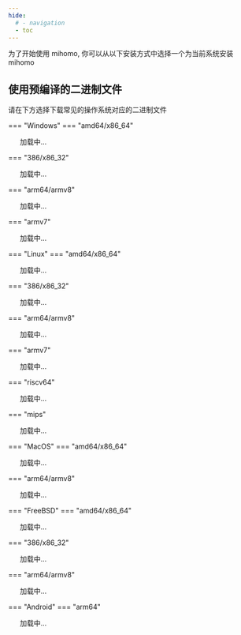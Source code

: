 ```yaml
---
hide:
  # - navigation
  - toc
---
```


为了开始使用 mihomo, 你可以从以下安装方式中选择一个为当前系统安装 mihomo

## 使用预编译的二进制文件

请在下方选择下载常见的操作系统对应的二进制文件

=== "Windows"
    === "amd64/x86_64"
        <div class="download-list" data-keyword="windows-amd64"><ul>加载中...</ul></div>
    === "386/x86_32"
        <div class="download-list" data-keyword="windows-386"><ul>加载中...</ul></div>
    === "arm64/armv8"
        <div class="download-list" data-keyword="windows-arm64"><ul>加载中...</ul></div>
    === "armv7"
        <div class="download-list" data-keyword="windows-arm32v7"><ul>加载中...</ul></div>

=== "Linux"
    === "amd64/x86_64"
        <div class="download-list" data-keyword="linux-amd64"><ul>加载中...</ul></div>
    === "386/x86_32"
        <div class="download-list" data-keyword="linux-386"><ul>加载中...</ul></div>
    === "arm64/armv8"
        <div class="download-list" data-keyword="linux-arm64"><ul>加载中...</ul></div>
    === "armv7"
        <div class="download-list" data-keyword="linux-armv7"><ul>加载中...</ul></div>
    === "riscv64"
        <div class="download-list" data-keyword="linux-riscv64"><ul>加载中...</ul></div>
    === "mips"
        <div class="download-list" data-keyword="linux-mips"><ul>加载中...</ul></div>

=== "MacOS"
    === "amd64/x86_64"
        <div class="download-list" data-keyword="darwin-amd64"><ul>加载中...</ul></div>
    === "arm64/armv8"
        <div class="download-list" data-keyword="darwin-arm64"><ul>加载中...</ul></div>

=== "FreeBSD"
    === "amd64/x86_64"
        <div class="download-list" data-keyword="freebsd-amd64"><ul>加载中...</ul></div>
    === "386/x86_32"
        <div class="download-list" data-keyword="freebsd-386"><ul>加载中...</ul></div>
    === "arm64/armv8"
        <div class="download-list" data-keyword="freebsd-arm64"><ul>加载中...</ul></div>

=== "Android"
    === "arm64"
        <div class="download-list" data-keyword="android-arm64"><ul>加载中...</ul></div>


<script>
  const fileList = []
  const divList = document.querySelectorAll('div.download-list')
  const githubLink = 'https://github.com/MetaCubeX/mihomo/releases'

  const getFileList = async () => {
    const link = 'https://api.github.com/repos/MetaCubeX/mihomo/releases/tags/Prerelease-Alpha'
    const { assets } = await fetch(link).then(r => r.json())
    for (const { name, browser_download_url: url } of assets) fileList.push({ name, url })
  }

  getFileList().then(() => {
    for (const div of divList) {
      const keyword = div.getAttribute('data-keyword')
      const ul = div.querySelector('ul')
      ul.innerHTML = ''
      for (const { name, url } of fileList) {
        if (!name.includes(keyword)) continue
        const a = document.createElement('a')
        const li = document.createElement('li')
        a.href = url
        a.download = name
        a.innerText = name
        li.appendChild(a)
        ul.appendChild(li)
      }
    }
  }, () => {
    for (const div of divList) {
      const ul = div.querySelector('ul')
      ul.innerHTML = `加载失败，您可以在 github 下载 mihomo 的内核二进制文件： <a href="${githubLink}" target="_blank">github release</a>`
    }
  })
</script>
